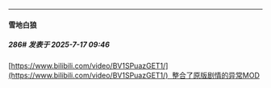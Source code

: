 ﻿
*****

####  雪地白狼  
##### 286#       发表于 2025-7-17 09:46

[https://www.bilibili.com/video/BV1SPuazGET1/](https://www.bilibili.com/video/BV1SPuazGET1/)  整合了原版剧情的异常MOD

